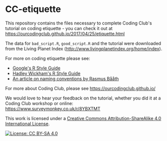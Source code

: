 # CC-etiquette

This repository contains the files necessary to complete Coding Club's tutorial on coding etiquette - you can check it out at https://ourcodingclub.github.io/2017/04/25/etiquette.html

The data for `bad_script.R`, `good_script.R` and the tutorial were downloaded from the Living Planet Index (http://www.livingplanetindex.org/home/index).

For more on coding etiquette please see:
- [Google's R Style Guide](https://google.github.io/styleguide/Rguide.xml)
- [Hadley Wickham's R Style Guide](http://adv-r.had.co.nz/Style.html)
- [An article on naming conventions by Rasmus Bååth](https://journal.r-project.org/archive/2012-2/RJournal_2012-2_Baaaath.pdf)

For more about Coding Club, please see https://ourcodingclub.github.io/

We would love to hear your feedback on the tutorial, whether you did it at a Coding Club workshop or online: 
https://www.surveymonkey.co.uk/r/8YBXTMT

This work is licensed under a [Creative Commons Attribution-ShareAlike 4.0 International License](https://creativecommons.org/licenses/by-sa/4.0/).

[![License: CC BY-SA 4.0](https://licensebuttons.net/l/by-sa/4.0/80x15.png)](https://creativecommons.org/licenses/by-sa/4.0/)
